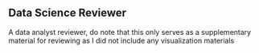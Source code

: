 ## Data Science Reviewer

A data analyst reviewer, do note that this only serves as a supplementary material for reviewing as I did not include any visualization materials
